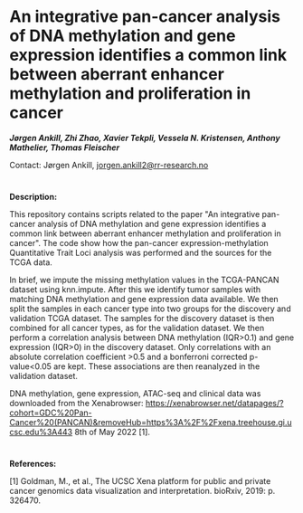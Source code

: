 # An integrative pan-cancer analysis of DNA methylation and gene expression identifies a common link between aberrant enhancer methylation and proliferation in cancer

***Jørgen Ankill, Zhi Zhao, Xavier Tekpli, Vessela N. Kristensen, Anthony Mathelier, Thomas Fleischer***

Contact: Jørgen Ankill, jorgen.ankill2@rr-research.no

#
**Description:**

This repository contains scripts related to the paper "An integrative pan-cancer analysis of DNA methylation and gene expression identifies a common link between aberrant enhancer methylation and proliferation in cancer". The code show how the pan-cancer expression-methylation Quantitative Trait Loci analysis was performed and the sources for the TCGA data.

In brief, we impute the missing methylation values in the TCGA-PANCAN dataset using knn.impute. After this we identify tumor samples with matching DNA methylation and gene expression data available. We then split the samples in each cancer type into two groups for the discovery and validation TCGA dataset. The samples for the discovery dataset is then combined for all cancer types, as for the validation dataset. We then perform a correlation analysis between DNA methylation (IQR>0.1) and gene expression (IQR>0) in the discovery dataset. Only correlations with an absolute correlation coefficient >0.5 and a bonferroni corrected p-value<0.05 are kept. These associations are then reanalyzed in the validation dataset. 

DNA methylation, gene expression, ATAC-seq and clinical data was downloaded from the Xenabrowser: https://xenabrowser.net/datapages/?cohort=GDC%20Pan-Cancer%20(PANCAN)&removeHub=https%3A%2F%2Fxena.treehouse.gi.ucsc.edu%3A443 8th of May 2022 [1]. 

#
**References:**

[1] Goldman, M., et al., The UCSC Xena platform for public and private cancer genomics data visualization and interpretation. bioRxiv, 2019: p. 326470.
